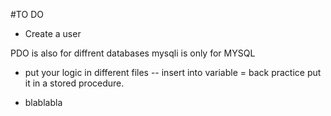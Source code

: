 #TO DO

- Create a user 



PDO is also for diffrent databases
mysqli is only for MYSQL 


- put your logic in different files 
-- insert into variable = back practice put it in a stored procedure. 

- blablabla 